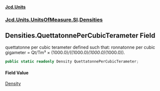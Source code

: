 #### [Jcd.Units](index.md 'index')
### [Jcd.Units.UnitsOfMeasure.SI](Jcd.Units.UnitsOfMeasure.SI.md 'Jcd.Units.UnitsOfMeasure.SI').[Densities](Densities.md 'Jcd.Units.UnitsOfMeasure.SI.Densities')

## Densities.QuettatonnePerCubicTerameter Field

quettatonne per cubic terameter defined such that: ronnatonne per cubic gigameter = Qt/Tm³ × (1000.0)/((1000.0)*(1000.0)*(1000.0)).

```csharp
public static readonly Density QuettatonnePerCubicTerameter;
```

#### Field Value
[Density](Density.md 'Jcd.Units.UnitTypes.Density')